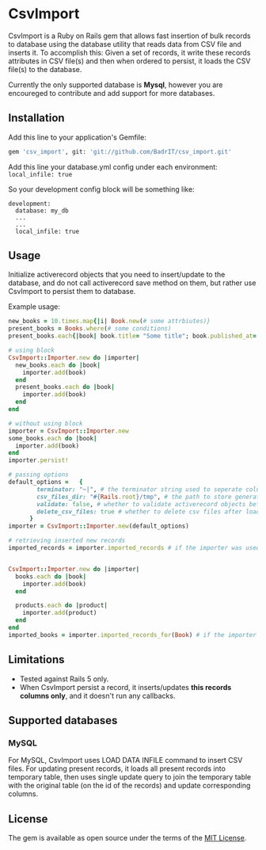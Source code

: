 # CsvImport
CsvImport is a Ruby on Rails gem that allows fast insertion of bulk records to database using the database utility that reads data from CSV file and inserts it. To accomplish this: Given a set of records, it write these records attributes in CSV file(s) and then when ordered to persist, it loads the CSV file(s) to the database.

Currently the only supported database is **Mysql**, however you are encoureged to contribute and add support for more databases.

## Installation
Add this line to your application's Gemfile:

```bash
gem 'csv_import', git: 'git://github.com/BadrIT/csv_import.git'
```
Add this line your database.yml config under each environment:
```local_infile: true```

So your development config block will be something like: 
```
development:
  database: my_db
  ...
  ...
  local_infile: true
```

## Usage


Initialize activerecord objects that you need to insert/update to the database, and do not call activerecord save method on them, but rather use CsvImport to persist them to database.

Example usage:

```ruby
new_books = 10.times.map{|i| Book.new(# some attrbiutes)}
present_books = Books.where(# some conditions)
present_books.each{|book| book.title= "Some title"; book.published_at= Date.today; #....}

# using block
CsvImport::Importer.new do |importer|
  new_books.each do |book|
    importer.add(book)
  end
  present_books.each do |book|
    importer.add(book)
  end
end

# without using block
importer = CsvImport::Importer.new
some_books.each do |book|
  importer.add(book)
end
importer.persist!

# passing options
default_options =   {
        terminator: "~|", # the terminator string used to seperate columns in generated csv file
        csv_files_dir: "#{Rails.root}/tmp", # the path to store generated csv files
        validate: false, # whether to validate activerecord objects before persisting them
        delete_csv_files: true # whether to delete csv files after loading them to the database
      }
importer = CsvImport::Importer.new(default_options)

# retrieving inserted new records
imported_records = importer.imported_records # if the importer was used to persist records of the same class


CsvImport::Importer.new do |importer|
  books.each do |book|
    importer.add(book)
  end

  products.each do |product|
    importer.add(product)
  end
end
imported_books = importer.imported_records_for(Book) # if the importer was used to persist records of different classes
```
## Limitations
- Tested against Rails 5 only.
- When CsvImport persist a record, it inserts/updates **this records columns only**, and it doesn't run any callbacks.

## Supported databases
### MySQL

For MySQL, CsvImport uses LOAD DATA INFILE command to insert CSV files. For updating present records, it loads all present records into temporary table, then uses single update query to join the temporary table with the original table (on the id of the records) and update corresponding columns.

## License
The gem is available as open source under the terms of the [MIT License](http://opensource.org/licenses/MIT).
